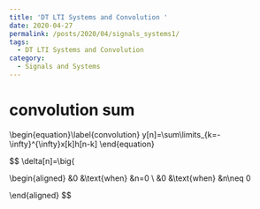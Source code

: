 ```yaml
---
title: 'DT LTI Systems and Convolution '
date: 2020-04-27
permalink: /posts/2020/04/signals_systems1/
tags:
  - DT LTI Systems and Convolution
category:
  - Signals and Systems
---
```


# convolution sum 

\begin{equation}\label{convolution}
y[n]=\sum\limits_{k=-\infty}^{\infty}x[k]h[n-k]
\end{equation}

$$
\delta[n]=\big{

\begin{aligned}
   &0 &\text{when} &n=0 \\
   &0 &\text{when} &n\neq 0   

  \end{aligned}
$$